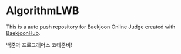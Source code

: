 # AlgorithmLWB
This is a auto push repository for Baekjoon Online Judge created with [BaekjoonHub](https://github.com/BaekjoonHub/BaekjoonHub).


백준과 프로그래머스 코테준비!
